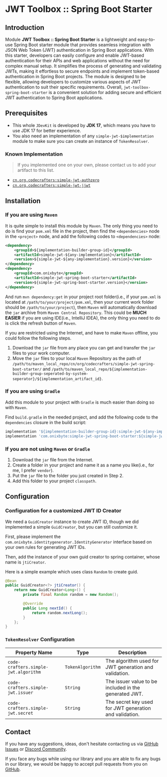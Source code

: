 # JWT Toolbox :: Spring Boot Starter

## Introduction

Module **JWT Toolbox :: Spring Boot Starter** is a lightweight and easy-to-use Spring Boot starter
module that provides seamless integration with JSON Web Token (JWT) authentication in Spring Boot
applications. With this starter, developers can easily configure and enable JWT-based authentication
for their APIs and web applications without the need for complex manual setup. It simplifies the
process of generating and validating JWTs, making it effortless to secure endpoints and implement
token-based authentication in Spring Boot projects. The module is designed to be flexible, allowing
developers to customize various aspects of JWT authentication to suit their specific requirements.
Overall, `jwt-toolbox-spring-boot-starter` is a convenient solution for adding secure and efficient JWT authentication to Spring Boot applications.

## Prerequisites

- This whole `JDevKit` is developed by **JDK 17**, which means you have to use JDK 17 for better experience.
- You also need an implementation of any `simple-jwt-$implementation` module to make sure you can create an instance of `TokenResolver`.

### Known Implementation

> If you implemented one on your own, please contact us to add your artifact to this list.

- [`cn.org.codecrafters:simple-jwt-authzero`](../simple-jwt-authzero/README.md)
- [`cn.org.codecrafters:simple-jwt-jjwt`](../simple-jwt-jjwt/README.md)

## Installation

### If you are using `Maven`

It is quite simple to install this module by `Maven`. The only thing you need to do is find your `pom.xml` file in the project, then find the `<dependencies>` node in the `<project>` node, and add the following codes to `<dependencies>` node:

```xml
<dependency>
	<groupId>${implementation-builder-group-id}</groupId>
    <artifactId>simple-jwt-${any-implementation}</artifactId>
    <version>${simple-jwt-${any-implementation}.version}</version>
</dependency>
<dependency>
	<groupId>com.onixbyte</groupId>
    <artifactId>simple-jwt-spring-boot-starter</artifactId>
    <version>${simple-jwt-spring-boot-starter.version}</version>
</dependency>
```

And run `mvn dependency:get` in your project root folder(i.e., if your `pom.xml` is located at `/path/to/your/project/pom.xml`, then your current work folder should be `/path/to/your/project`), then `Maven` will automatically download the `jar` archive from `Maven Central Repository`. This could be **MUCH EASIER** if you are using IDE(i.e., IntelliJ IDEA), the only thing you need to do is click the refresh button of `Maven`.

If you are restricted using the Internet, and have to make `Maven` offline, you could follow the following steps.

1. Download the `jar` file from any place you can get and transfer the `jar` files to your work computer.
2. Move the `jar` files to your local `Maven` Repository as the path of `/path/to/maven_local_repo/cn/org/codecrafters/simple-jwt-spring-boot-starter/` and `/path/to/maven_local_repo/${implementation-builder-group-seperated-by-system-seperator}/${implementation_artifact_id}`.

### If you are using `Gradle`

Add this module to your project with `Gradle` is much easier than doing so with `Maven`.

Find `build.gradle` in the needed project, and add the following code to the `dependencies` closure in the build script:

```groovy
implementation '${implementation-builder-group-id}:simple-jwt-${any-implementation}:${simple-jwt-${any-implementation}.version}'
implementation 'com.onixbyte:simple-jwt-spring-boot-starter:${simple-jwt-spring-boot-starter.version}'
```

### If you are not using `Maven` or `Gradle`

1. Download the `jar` file from the Internet.
2. Create a folder in your project and name it as a name you like(i.e., for me, I prefer `vendor`).
3. Put the `jar` file to the folder you just created in Step 2.
4. Add this folder to your project `classpath`.

## Configuration

### Configuration for a customized JWT ID Creator

We need a `GuidCreator` instance to create JWT ID, though we did implemented a simple `GuidCreator`, but you can still customize it.

First, please implement the `com.onixbyte.identitygenerator.IdentityGenerator` interface based on your own rules for generating JWT IDs.

Then, add the instance of your own guid creator to spring container, whose name is `jtiCreator`.

Here is a simple example which uses class `Random` to create guid.

```java
@Bean
public GuidCreator<?> jtiCreator() {
    return new GuidCreator<Long>() {
        private final Random random = new Random();

        @Override
        public Long nextId() {
            return random.nextLong();
        }
    };
}
```

### `TokenResolver` Configuration

| Property Name                        | Type             | Description                                            |
| ------------------------------------ | ---------------- | ------------------------------------------------------ |
| `code-crafters.simple-jwt.algorithm` | `TokenAlgorithm` | The algorithm used for JWT generation and validation.  |
| `code-crafters.simple-jwt.issuer`    | `String`         | The issuer value to be included in the generated JWT.  |
| `code-crafters.simple-jwt.secret`    | `String`         | The secret key used for JWT generation and validation. |

## Contact

If you have any suggestions, ideas, don't hesitate contacting us via [GitHub Issues](https://github.com/CodeCraftersCN/jdevkit/issues/new) or [Discord Community](https://discord.gg/NQK9tjcBB8). 

If you face any bugs while using our library and you are able to fix any bugs in our library, we would be happy to accept pull requests from you on [GitHub](https://github.com/CodeCraftersCN/jdevkit/compare).

